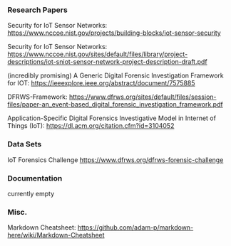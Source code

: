 ### Research Papers

Security for IoT Sensor Networks:
https://www.nccoe.nist.gov/projects/building-blocks/iot-sensor-security

Security for IoT Sensor Networks:
https://www.nccoe.nist.gov/sites/default/files/library/project-descriptions/iot-sniot-sensor-network-project-description-draft.pdf

(incredibly promising) A Generic Digital Forensic Investigation Framework for IOT: https://ieeexplore.ieee.org/abstract/document/7575885

DFRWS-Framework: https://www.dfrws.org/sites/default/files/session-files/paper-an_event-based_digital_forensic_investigation_framework.pdf


Application-Specific Digital Forensics Investigative Model in Internet of Things (IoT): https://dl.acm.org/citation.cfm?id=3104052
### Data Sets

IoT Forensics Challenge
https://www.dfrws.org/dfrws-forensic-challenge

### Documentation
currently empty

### Misc. 

Markdown Cheatsheet: https://github.com/adam-p/markdown-here/wiki/Markdown-Cheatsheet

